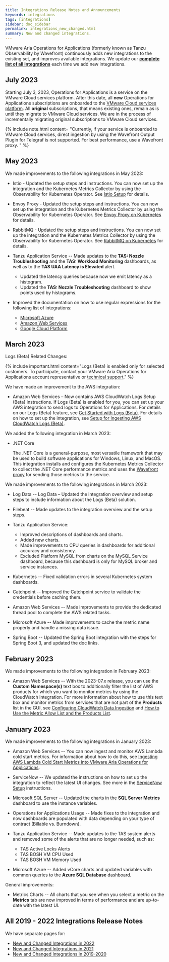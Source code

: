 ```yaml
---
title: Integrations Release Notes and Announcements
keywords: integrations
tags: [integrations]
sidebar: doc_sidebar
permalink: integrations_new_changed.html
summary: New and changed integrations.
---
```

VMware Aria Operations for Applications (formerly known as Tanzu Observability by Wavefront) continuously adds new integrations to the existing set, and improves available integrations. We update our [**complete list of all integrations**](https://docs.wavefront.com/label_integrations%20list.html) each time we add new integrations.


## July 2023

Starting July 3, 2023, Operations for Applications is a service on the VMware Cloud services platform. After this date, all **new** Operations for Applications subscriptions are onboarded to the [VMware Cloud services platform](https://console.cloud.vmware.com/). All **original** subscriptions, that means existing ones, remain as is until they migrate to VMware Cloud services. We are in the process of incrementally migrating original subscriptions to VMware Cloud services. 

{% include note.html content= "Currently, if your service is onboarded to VMware Cloud services, direct ingestion by using the Wavefront Output Plugin for Telegraf is not supported. For best performance, use a Wavefront proxy. " %}

## May 2023

We made improvements to the following integrations in May 2023:

* Istio - Updated the setup steps and instructions. You can now set up the integration and the Kubernetes Metrics Collector by using the Observability for Kubernetes Operator. See [Istio Setup](istio.html#istio-setup) for details.
* Envoy Proxy - Updated the setup steps and instructions. You can now set up the integration and the Kubernetes Metrics Collector by using the Observability for Kubernetes Operator. See [Envoy Proxy on Kubernetes](envoy.html#envoy-proxy-on-kubernetes) for details.
* RabbitMQ - Updated the setup steps and instructions. You can now set up the integration and the Kubernetes Metrics Collector by using the Observability for Kubernetes Operator. See [RabbitMQ on Kubernetes](rabbitmq.html#rabbitmq-on-kubernetes) for details.
* Tanzu Application Service -- Made updates to the **TAS: Nozzle Troubleshooting** and the **TAS: Workload Monitoring** dashboards, as well as to the **TAS UAA Latency is Elevated** alert.
  * Updated the latency queries because now we emit latency as a histogram.
  * Updated the **TAS: Nozzle Troubleshooting** dashboard to show points used by histograms.

* Improved the documentation on how to use regular expressions for the following list of integrations:
  * [Microsoft Azure](azure.html#add-a-microsoft-azure-cloud-integration)
  * [Amazon Web Services](integrations_aws_metrics.html#configuring-cloudwatch-data-ingestion)
  * [Google Cloud Platform](gcp.html#add-a-gcp-integration)


## March 2023


Logs (Beta) Related Changes:

 {% include important.html content="Logs (Beta) is enabled only for selected customers. To participate, contact your VMware Aria Operations for Applications account representative or [technical support](wavefront_support_feedback.html#support)." %}

We have made an improvement to the AWS integration:

* Amazon Web Services – Now contains AWS CloudWatch Logs Setup (Beta) instructions. If Logs (Beta) is enabled for you, you can set up your AWS integration to send logs to Operations for Applications. For details on our Logs (Beta) feature, see [Get Started with Logs (Beta)](logging_overview.html). For details on how to set up the integration, see [Setup for Ingesting AWS CloudWatch Logs (Beta)](integrations_aws_metrics.html#setup-for-ingesting-aws-cloudwatch-logs-beta).


We added the following integration in March 2023:

* .NET Core

    The .NET Core is a general-purpose, most versatile framework that may be used to build software applications for Windows, Linux, and MacOS.
    This integration installs and configures the Kubernetes Metrics Collector to collect the .NET Core performance metrics and uses the [Wavefront proxy](https://docs.wavefront.com/proxies.html) for sending those metrics to the service.


We made improvements to the following integrations in March 2023:

* Log Data -- Log Data – Updated the integration overview and setup steps to include information about the Logs (Beta) solution.
* Filebeat -- Made updates to the integration overview and the setup steps.

* Tanzu Application Service: 

  - Improved descriptions of dashboards and charts.
  - Added new charts.
  - Made improvements to CPU queries in dashboards for additional accuracy and consistency.
  - Excluded Platform MySQL from charts on the MySQL Service dashboard, because this dashboard is only for MySQL broker and service instances.

* Kubernetes -- Fixed validation errors in several Kubernetes system dashboards.
* Catchpoint -- Improved the Catchpoint service to validate the credentials before caching them.
* Amazon Web Services -- Made improvements to provide the dedicated thread pool to complete the AWS related tasks.
* Microsoft Azure -- Made improvements to cache the metric name properly and handle a missing data issue.
* Spring Boot -- Updated the Spring Boot integration with the steps for Spring Boot 3, and updated the doc links.
 

## February 2023

We made improvements to the following integration in February 2023:

* Amazon Web Services -- With the 2023-07.x release, you can use the **Custom Namespace(s)** text box to additionally filter the list of AWS products for which you want to monitor metrics by using the CloudWatch integration. For more information about how to use this text box and monitor metrics from services that are not part of the **Products** list in the GUI, see [Configuring CloudWatch Data Ingestion](integrations_aws_metrics.html#configuring-cloudwatch-data-ingestion) and [How to Use the Metric Allow List and the Products List](integrations_aws_metrics.html#how-to-use-the-metric-allow-list-and-the-products-list).

## January 2023

We made improvements to the following integrations in January 2023:

* Amazon Web Services -- You can now ingest and monitor AWS Lambda cold start metrics. For information about how to do this, see [Ingesting AWS Lambda Cold Start Metrics into VMware Aria Operations for Applications](integrations_aws_lambda.html#ingesting-aws-lambda-cold-start-metrics-into-vmware-aria-operations-for-applications).

* ServiceNow -- We updated the instructions on how to set up the integration to reflect the latest UI changes. See more in the [ServiceNow Setup](servicenow.html#servicenow-setup) instructions.

* Microsoft SQL Server -- Updated the charts in the **SQL Server Metrics** dashboard to use the instance variables.

* Operations for Applications Usage -- Made fixes to the integration and now dashboards are populated with data depending on your type of contract (Billable vs. Burndown).

* Tanzu Application Service -- Made updates to the TAS system alerts and removed some of the alerts that are no longer needed, such as:
  - TAS Active Locks Alerts
  - TAS BOSH VM CPU Used
  - TAS BOSH VM Memory Used

* Microsoft Azure -- Added vCore charts and updated variables with common queries to the **Azure SQL Database** dashboard.

General improvements:

* Metrics Charts -- All charts that you see when you select a metric on the **Metrics** tab are now improved in terms of performance and are up-to-date with the latest UI.
<!--* Clone a System Dashboard Changes -- When you [clone a system integration dashboard](integrations.html#cloning-and-customizing-dashboards), you can now add a custom metric prefix. The prefix will be applied to all the charts in the cloned dashboard.
-->



## All 2019 - 2022 Integrations Release Notes

We have separate pages for:

* [New and Changed Integrations in 2022](integrations_new_changed_2022.html)
* [New and Changed Integrations in 2021](integrations_new_changed_2021.html)
* [New and Changed Integrations in 2019-2020](integrations_new_changed_2020.html)
